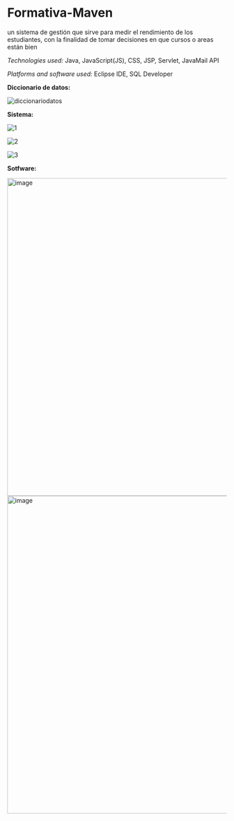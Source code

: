 # Formativa-Maven
un sistema de gestión que sirve para medir el rendimiento de los estudiantes, con la finalidad de tomar decisiones en que cursos o areas están bien

*Technologies used:*
Java, JavaScript(JS), CSS, JSP, Servlet, JavaMail API

*Platforms and software used:*
Eclipse IDE, SQL Developer

**Diccionario de datos:**

![diccionariodatos](https://github.com/user-attachments/assets/de121b8a-4026-4bb9-8722-4894498f7b4e)

**Sistema:**

![1](https://github.com/user-attachments/assets/e0ac7e41-a6a5-4ee7-b806-bf2f5dd2d874)

![2](https://github.com/user-attachments/assets/6f8567f1-bf5f-499e-b08d-693d610f0831)

![3](https://github.com/user-attachments/assets/a2b63a60-bd2a-4061-80d0-b8f27b191589)

**Sotfware:**

<img width="1366" height="730" alt="image" src="https://github.com/user-attachments/assets/e1e9746f-e42b-453c-9eef-fad688774f93" />

<img width="1366" height="730" alt="image" src="https://github.com/user-attachments/assets/10b33c22-0be1-4a8a-ab17-d5d5a9da13ee" />
